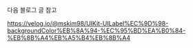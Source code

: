 다음 블로그 글 참고

https://velog.io/@mskim98/UIKit-UILabel%EC%9D%98-backgroundColor%EB%8A%94-%EC%95%BD%EA%B0%84-%EB%8B%A4%EB%A5%B4%EB%8B%A4

